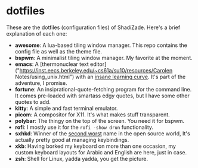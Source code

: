 # dotfiles
These are the dotfiles (configuration files) of ShadiZade.
Here's a brief explanation of each one:

- **awesome**: A lua-based tiling window manager. This repo contains the config file as well as the theme file.
- **bspwm**: A minimalist tiling window manager. My favorite at the moment.
- **emacs**: A [thermonuclear text editor]("https://inst.eecs.berkeley.edu/~cs61a/su10/resources/Carolen Notes/using_unix.html") with an [insane learning curve](https://external-preview.redd.it/wEjRcWYAFCeUWUvDnmmM0hJ1MYgD2YvWLNHJTJip8xs.png?auto=webp&s=31c816e5c3f743922b6d457fbb521ef910e67c8a). It's part of the adventure, I promise.
- **fortune**: An insiprational-quote-fetching program for the command line. It comes pre-loaded with smartass edgy quotes, but I have some other quotes to add.
- **kitty**: A simple and fast terminal emulator.
- **picom**: A compositor for X11. It's what makes stuff transparent. 
- **polybar**: The thingy on the top of the screen. You need it for bspwm.
- **rofi**: I mostly use it for the `rofi -show drun` functionality.
- **sxhkd**: Winner of the [second worst](https://github.com/ncmpcpp/ncmpcpp) name in the open source world, It's actually pretty good at managing keybindings.
- **xkb**: Having borked my keyboard on more than one occasion, my custom keyboard layouts for Arabic and English are here, just in case.
- **zsh**: Shell for Linux, yadda yadda, you get the picture.
